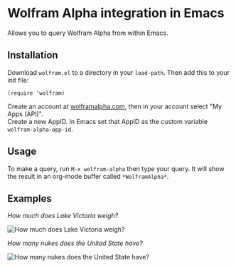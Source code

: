 # Wolfram Alpha integration in Emacs

Allows you to query Wolfram Alpha from within Emacs.

## Installation

Download `wolfram.el` to a directory in your `load-path`. Then add this to your init file:

```
(require 'wolfram)
```

Create an account at [wolframalpha.com](http://www.wolframalpha.com), then in your account select "My Apps (API)".  
Create a new AppID. In Emacs set that AppID as the custom variable `wolfram-alpha-app-id`.


## Usage

To make a query, run `M-x wolfram-alpha` then type your query. It will show the result in an org-mode buffer called `*WolframAlpha*`.


## Examples

*How much does Lake Victoria weigh?*

![How much does Lake Victoria weigh?](https://s3.amazonaws.com/wolfram.el/query.png)

*How many nukes does the United State have?*

![How many nukes does the United State have?](https://s3.amazonaws.com/wolfram.el/plot.png)
